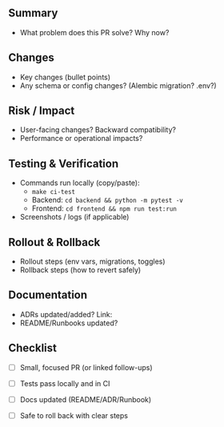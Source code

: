 ## Summary
- What problem does this PR solve? Why now?

## Changes
- Key changes (bullet points)
- Any schema or config changes? (Alembic migration? .env?)

## Risk / Impact
- User-facing changes? Backward compatibility?
- Performance or operational impacts?

## Testing & Verification
- Commands run locally (copy/paste):
  - `make ci-test`
  - Backend: `cd backend && python -m pytest -v`
  - Frontend: `cd frontend && npm run test:run`
- Screenshots / logs (if applicable)

## Rollout & Rollback
- Rollout steps (env vars, migrations, toggles)
- Rollback steps (how to revert safely)

## Documentation
- ADRs updated/added? Link:
- README/Runbooks updated?

## Checklist
- [ ] Small, focused PR (or linked follow-ups)
- [ ] Tests pass locally and in CI
- [ ] Docs updated (README/ADR/Runbook)
- [ ] Safe to roll back with clear steps

